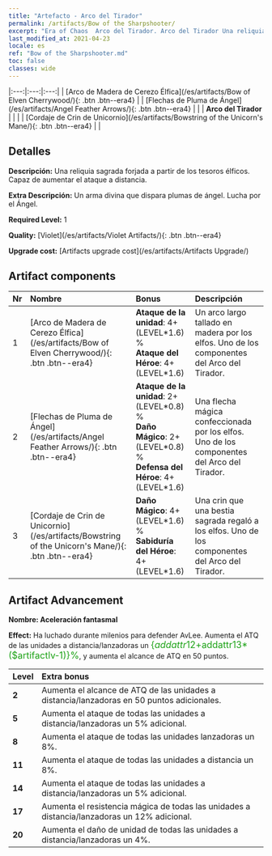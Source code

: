 ```yaml
---
title: "Artefacto - Arco del Tirador"
permalink: /artifacts/Bow of the Sharpshooter/
excerpt: "Era of Chaos  Arco del Tirador. Arco del Tirador Una reliquia sagrada forjada a partir de los tesoros élficos. Capaz de aumentar el ataque a distancia."
last_modified_at: 2021-04-23
locale: es
ref: "Bow of the Sharpshooter.md"
toc: false
classes: wide
---
```


  |:---:|:---:|:---:| 
  | [Arco de Madera de Cerezo Élfica](/es/artifacts/Bow of Elven Cherrywood/){: .btn .btn--era4} |   | [Flechas de Pluma de Ángel](/es/artifacts/Angel Feather Arrows/){: .btn .btn--era4} | 
  |   | **Arco del Tirador** |  | 
  |   | [Cordaje de Crin de Unicornio](/es/artifacts/Bowstring of the Unicorn's Mane/){: .btn .btn--era4} |   | 


## Detalles

 **Descripción:** Una reliquia sagrada forjada a partir de los tesoros élficos. Capaz de aumentar el ataque a distancia.

 **Extra Descripción:** Un arma divina que dispara plumas de ángel. Lucha por el Ángel.

 **Required Level:** 1

 **Quality:** [Violet](/es/artifacts/Violet Artifacts/){: .btn .btn--era4}

 **Upgrade cost:** [Artifacts upgrade cost](/es/artifacts/Artifacts Upgrade/)



## Artifact components

  | Nr |    Nombre    |   Bonus | Descripción | 
  |:---|:-----------|:--------|:------------| 
  | 1 | [Arco de Madera de Cerezo Élfica](/es/artifacts/Bow of Elven Cherrywood/){: .btn .btn--era4} | **Ataque de la unidad**: 4+(LEVEL\*1.6) %<br/>**Ataque del Héroe**: 4+(LEVEL\*1.6) | Un arco largo tallado en madera por los elfos. Uno de los componentes del Arco del Tirador. | 
  | 2 | [Flechas de Pluma de Ángel](/es/artifacts/Angel Feather Arrows/){: .btn .btn--era4} | **Ataque de la unidad**: 2+(LEVEL\*0.8) %<br/>**Daño Mágico**: 2+(LEVEL\*0.8) %<br/>**Defensa del Héroe**: 4+(LEVEL\*1.6) | Una flecha mágica confeccionada por los elfos. Uno de los componentes del Arco del Tirador. | 
  | 3 | [Cordaje de Crin de Unicornio](/es/artifacts/Bowstring of the Unicorn's Mane/){: .btn .btn--era4} | **Daño Mágico**: 4+(LEVEL\*1.6) %<br/>**Sabiduría del Héroe**: 4+(LEVEL\*1.6) | Una crin que una bestia sagrada regaló a los elfos. Uno de los componentes del Arco del Tirador. | 


## Artifact Advancement

 **Nombre: Aceleración fantasmal**

 **Effect:** Ha luchado durante milenios para defender AvLee. Aumenta el ATQ de las unidades a distancia/lanzadoras un <span style="color: #1ca216;font-size:18px">{$addattr12+$addattr13*($artifactlv-1)}%</span>, y aumenta el alcance de ATQ en 50 puntos.

  |  Level  |    Extra bonus  | 
  |:--------|:----------------| 
  | **2** | Aumenta el alcance de ATQ de las unidades a distancia/lanzadoras en 50 puntos adicionales. | 
  | **5** | Aumenta el ataque de todas las unidades a distancia/lanzadoras un 5% adicional. | 
  | **8** | Aumenta el ataque de todas las unidades lanzadoras un 8%. | 
  | **11** | Aumenta el ataque de todas las unidades a distancia un 8%. | 
  | **14** | Aumenta el ataque de todas las unidades a distancia/lanzadoras un 5% adicional. | 
  | **17** | Aumenta el resistencia mágica de todas las unidades a distancia/lanzadoras un 12% adicional. | 
  | **20** | Aumenta el daño de unidad de todas las unidades a distancia/lanzadoras un 4%. | 
